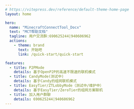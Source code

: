 ```yaml
---
# https://vitepress.dev/reference/default-theme-home-page
layout: home

hero:
  name: "MinecraftConnectTool_Docx"
  text: "MCT帮助文档"
  tagline: 用户交流群:690625244|940606962
  actions:
    - theme: brand
      text: 开始吧
      link: /quick-start/quick-start

features:
  - title: P2PMode
    details: 基于OpenP2P的高速不限速的联机模式
  - title: CandyMode(测试中)
    details: 基于Candy的组网联机模式
  - title: EasyTier/ZTLobbyMode（测试中/维护中）
    details: 基于EasyTier/ZeroTier的组网方案联机
  - title: 加入用户群聊
    details: 690625244|940606962
---
```


